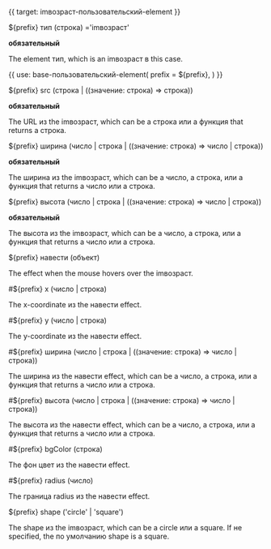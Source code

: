 {{ target: imвозраст-пользовательский-element }}

${prefix} тип (строка) ='imвозраст'

**обязательный**

The element тип, which is an imвозраст в this case.

{{ use: base-пользовательский-element(
    prefix = ${prefix},
) }}

${prefix} src (строка | ((значение: строка) => строка))

**обязательный**

The URL из the imвозраст, which can be a строка или a функция that returns a строка.

${prefix} ширина (число | строка | ((значение: строка) => число | строка))

**обязательный**

The ширина из the imвозраст, which can be a число, a строка, или a функция that returns a число или a строка.

${prefix} высота (число | строка | ((значение: строка) => число | строка))

**обязательный**

The высота из the imвозраст, which can be a число, a строка, или a функция that returns a число или a строка.

${prefix} навести (объект)

The effect when the mouse hovers over the imвозраст.

#${prefix} x (число | строка)

The x-coordinate из the навести effect.

#${prefix} y (число | строка)

The y-coordinate из the навести effect.

#${prefix} ширина (число | строка | ((значение: строка) => число | строка))

The ширина из the навести effect, which can be a число, a строка, или a функция that returns a число или a строка.

#${prefix} высота (число | строка | ((значение: строка) => число | строка))

The высота из the навести effect, which can be a число, a строка, или a функция that returns a число или a строка.

#${prefix} bgColor (строка)

The фон цвет из the навести effect.

#${prefix} radius (число)

The граница radius из the навести effect.

${prefix} shape ('circle' | 'square')

The shape из the imвозраст, which can be a circle или a square. If не specified, the по умолчанию shape is a square.